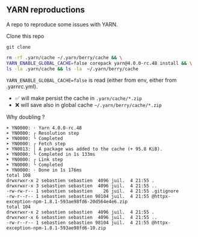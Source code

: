 ## YARN reproductions

A repo to reproduce some issues with YARN.

Clone this repo

```
git clone 
```

```bash
rm -rf .yarn/cache ~/.yarn/berry/cache && \
YARN_ENABLE_GLOBAL_CACHE=false corepack yarn@4.0.0-rc.48 install && \
ls -la .yarn/cache && ls -la  ~/.yarn/berry/cache
```

`YARN_ENABLE_GLOBAL_CACHE=false` is read (either from env, either from .yarnrc.yml).

- ✅ will make persist the cache in `.yarn/cache/*.zip`
- ❌ will save also in global cache `~/.yarn/berry/cache/*.zip`

Why doubling ? 

```
➤ YN0000: · Yarn 4.0.0-rc.48
➤ YN0000: ┌ Resolution step
➤ YN0000: └ Completed
➤ YN0000: ┌ Fetch step
➤ YN0013: │ A package was added to the cache (+ 95.8 KiB).
➤ YN0000: └ Completed in 1s 133ms
➤ YN0000: ┌ Link step
➤ YN0000: └ Completed
➤ YN0000: · Done in 1s 176ms
total 108
drwxrwxr-x 2 sebastien sebastien  4096 juil.  4 21:55 .
drwxrwxr-x 3 sebastien sebastien  4096 juil.  4 21:55 ..
-rw-rw-r-- 1 sebastien sebastien    26 juil.  4 21:55 .gitignore
-rw-r--r-- 1 sebastien sebastien 98104 juil.  4 21:55 @httpx-exception-npm-1.8.1-593ae98fd6-20d564e4e6.zip
total 104
drwxrwxr-x 2 sebastien sebastien  4096 juil.  4 21:55 .
drwxrwxr-x 6 sebastien sebastien  4096 juil.  4 21:55 ..
-rw-r--r-- 1 sebastien sebastien 98104 juil.  4 21:55 @httpx-exception-npm-1.8.1-593ae98fd6-10.zip

```